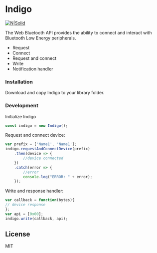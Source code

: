 # Indigo

[![N|Solid](https://user-images.githubusercontent.com/7036665/71186116-96d03680-2274-11ea-939b-94eae023a874.png)](https://www.geeksme.com/)

The Web Bluetooth API provides the ability to connect and interact with Bluetooth Low Energy peripherals.

  - Request
  - Connect
  - Request and connect
  - Write
  - Notification handler

### Installation

Download and copy Indigo to your library folder.

### Development

Initialize Indigo
```js
const indigo = new Indigo();
```

Request and connect device:
```js
var prefix = ['Name1', 'Name1'];
indigo.requestAndConnectDevice(prefix)
    .then(device => {
        //device connected
    })
    .catch(error => {
        //error
        console.log("ERROR: " + error);
    });
```

Write and response handler:
```js
var callback = function(bytes){
// device response
};
var api = [0x00];
indigo.write(callback, api);
```


License
----

MIT

